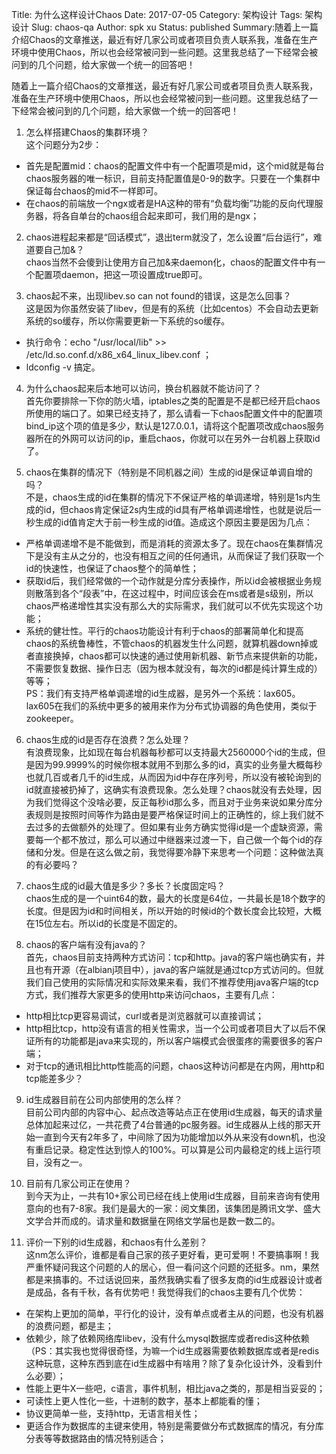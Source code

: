 Title: 为什么这样设计Chaos
Date: 2017-07-05
Category: 架构设计
Tags: 架构设计
Slug: chaos-qa
Author: spk xu
Status: published
Summary:随着上一篇介绍Chaos的文章推送，最近有好几家公司或者项目负责人联系我，准备在生产环境中使用Chaos，所以也会经常被问到一些问题。这里我总结了一下经常会被问到的几个问题，给大家做一个统一的回答吧！

随着上一篇介绍Chaos的文章推送，最近有好几家公司或者项目负责人联系我，准备在生产环境中使用Chaos，所以也会经常被问到一些问题。这里我总结了一下经常会被问到的几个问题，给大家做一个统一的回答吧！   

1. 怎么样搭建Chaos的集群环境？  
这个问题分为2步：  
- 首先是配置mid：chaos的配置文件中有一个配置项是mid，这个mid就是每台chaos服务器的唯一标识，目前支持配置值是0-9的数字。只要在一个集群中保证每台chaos的mid不一样即可。  
- 在chaos的前端放一个ngx或者是HA这种的带有“负载均衡”功能的反向代理服务器，将各自单台的chaos组合起来即可，我们用的是ngx；  

2. chaos进程起来都是“回话模式”，退出term就没了，怎么设置“后台运行”，难道要自己加&？  
chaos当然不会傻到让使用方自己加&来daemon化，chaos的配置文件中有一个配置项daemon，把这一项设置成true即可。  

3. chaos起不来，出现libev.so can not found的错误，这是怎么回事？  
这是因为你虽然安装了libev，但是有的系统（比如centos）不会自动去更新系统的so缓存，所以你需要更新一下系统的so缓存。  
- 执行命令：echo "/usr/local/lib" >> /etc/ld.so.conf.d/x86_x64_linux_libev.conf ；
- ldconfig -v
搞定。  

4. 为什么chaos起来后本地可以访问，换台机器就不能访问了？  
首先你要排除一下你的防火墙，iptables之类的配置是不是都已经开启chaos所使用的端口了。如果已经支持了，那么请看一下chaos配置文件中的配置项bind_ip这个项的值是多少，默认是127.0.0.1，请将这个配置项改成chaos服务器所在的外网可以访问的ip，重启chaos，你就可以在另外一台机器上获取id了。  

5. chaos在集群的情况下（特别是不同机器之间）生成的id是保证单调自增的吗？  
不是，chaos生成的id在集群的情况下不保证严格的单调递增，特别是1s内生成的id，但chaos肯定保证2s内生成的id具有严格单调递增性，也就是说后一秒生成的id值肯定大于前一秒生成的id值。造成这个原因主要是因为几点：  
- 严格单调递增不是不能做到，而是消耗的资源太多了。现在chaos在集群情况下是没有主从之分的，也没有相互之间的任何通讯，从而保证了我们获取一个id的快速性，也保证了chaos整个的简单性；  
- 获取id后，我们经常做的一个动作就是分库分表操作，所以id会被根据业务规则散落到各个“段表”中，在这过程中，时间应该会在ms或者是s级别，所以chaos严格递增性其实没有那么大的实际需求，我们就可以不优先实现这个功能；  
- 系统的健壮性。平行的chaos功能设计有利于chaos的部署简单化和提高chaos的系统鲁棒性，不管chaos的机器发生什么问题，就算机器down掉或者直接换掉，chaos都可以快速的通过使用新机器、新节点来提供新的功能，不需要恢复数据、操作日志（因为根本就没有，每次的id都是纯计算生成的）等等；   
PS：我们有支持严格单调递增的id生成器，是另外一个系统：lax605。lax605在我们的系统中更多的被用来作为分布式协调器的角色使用，类似于zookeeper。  

6. chaos生成的id是否存在浪费？怎么处理？    
有浪费现象，比如现在每台机器每秒都可以支持最大2560000个id的生成，但是因为99.9999%的时候你根本就用不到那么多的id，真实的业务量大概每秒也就几百或者几千的id生成，从而因为id中存在序列号，所以没有被轮询到的id就直接被扔掉了，这确实有浪费现象。怎么处理？chaos就没有去处理，因为我们觉得这个没啥必要，反正每秒id那么多，而且对于业务来说如果分库分表规则是按照时间等作为路由是要严格保证时间上的正确性的，综上我们就不去过多的去做额外的处理了。但如果有业务方确实觉得id是一个虚缺资源，需要每一个都不放过，那么可以通过中继器来过渡一下，自己做一个每个id的存储和分发。但是在这么做之前，我觉得要冷静下来思考一个问题：这种做法真的有必要吗？  

7. chaos生成的id最大值是多少？多长？长度固定吗？         
chaos生成的是一个uint64的数，最大的长度是64位，一共最长是18个数字的长度。但是因为id和时间相关，所以开始的时候id的个数长度会比较短，大概在15位左右。所以id的长度是不固定的。  

8. chaos的客户端有没有java的？  
首先，chaos目前支持两种方式访问：tcp和http。java的客户端也确实有，并且也有开源（在albianj项目中），java的客户端就是通过tcp方式访问的。但就我们自己使用的实际情况和实际效果来看，我们不推荐使用java客户端的tcp方式，我们推荐大家更多的使用http来访问chaos，主要有几点：  
- http相比tcp更容易调试，curl或者是浏览器就可以直接调试；  
- http相比tcp，http没有语言的相关性需求，当一个公司或者项目大了以后不保证所有的功能都是java来实现的，所以客户端模式会很蛋疼的需要很多的客户端；
- 对于tcp的通讯相比http性能高的问题，chaos这种访问都是在内网，用http和tcp能差多少？  

9. id生成器目前在公司内部使用的怎么样？    
目前公司内部的内容中心、起点改造等站点正在使用id生成器，每天的请求量总体加起来过亿，一共花费了4台普通的pc服务器。id生成器从上线的那天开始一直到今天有2年多了，中间除了因为功能增加以外从来没有down机，也没有重启记录。稳定性达到惊人的100%。可以算是公司内最稳定的线上运行项目，没有之一。    

10. 目前有几家公司正在使用？    
到今天为止，一共有10+家公司已经在线上使用id生成器，目前来咨询有使用意向的也有7-8家。我们是最大的一家：阅文集团，该集团是腾讯文学、盛大文学合并而成的。请求量和数据量在网络文学届也是数一数二的。  

11. 评价一下别的id生成器，和chaos有什么差别？   
这nm怎么评价，谁都是看自己家的孩子更好看，更可爱啊！不要搞事啊！我严重怀疑问我这个问题的人的居心，但一看问这个问题的还挺多。nm，果然都是来搞事的。不过话说回来，虽然我确实看了很多友商的id生成器设计或者是成品，各有千秋，各有优势吧！我觉得我们的chaos主要有几个优势：  
- 在架构上更加的简单，平行化的设计，没有单点或者主从的问题，也没有机器的浪费问题，都是主；    
- 依赖少，除了依赖网络库libev，没有什么mysql数据库或者redis这种依赖（PS：其实我也觉得很奇怪，为嘛一个id生成器需要依赖数据库或者是redis这种玩意，这种东西到底在id生成器中有啥用？除了复杂化设计外，没看到什么必要）；   
- 性能上更牛X一些吧，c语言，事件机制，相比java之类的，那是相当妥妥的；   
- 可读性上更人性化一些，十进制的数字，基本上都能看的懂；    
- 协议更简单一些，支持http，无语言相关性；    
- 更适合作为数据库的主键来使用，特别是需要做分布式数据库的情况，有分库分表等等数据路由的情况特别适合；    
